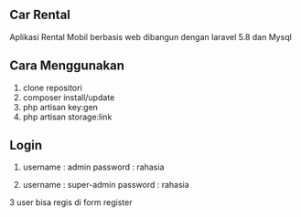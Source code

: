 ## Car Rental

Aplikasi Rental Mobil berbasis web dibangun dengan laravel 5.8 dan Mysql

## Cara Menggunakan 

1. clone repositori
2. composer install/update
3. php artisan key:gen
4. php artisan storage:link

## Login
1. username : admin
   password : rahasia

2. username : super-admin
   password : rahasia

3 user bisa regis di form register


